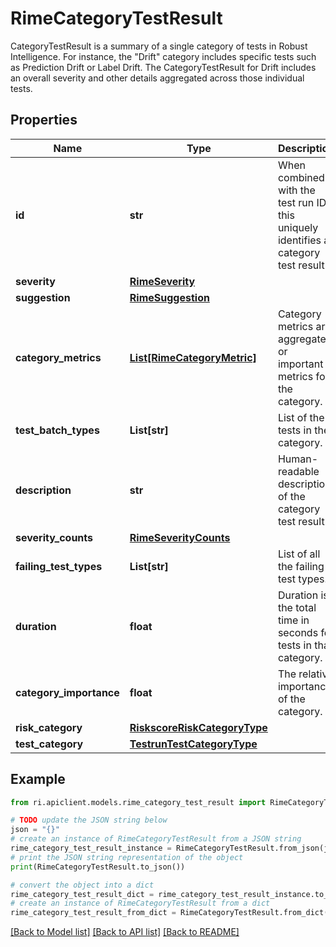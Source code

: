 # RimeCategoryTestResult

CategoryTestResult is a summary of a single category of tests in Robust Intelligence. For instance, the \"Drift\" category includes specific tests such as Prediction Drift or Label Drift. The CategoryTestResult for Drift includes an overall severity and other details aggregated across those individual tests.

## Properties

Name | Type | Description | Notes
------------ | ------------- | ------------- | -------------
**id** | **str** | When combined with the test run ID, this uniquely identifies a category test result. | [optional] 
**severity** | [**RimeSeverity**](RimeSeverity.md) |  | [optional] 
**suggestion** | [**RimeSuggestion**](RimeSuggestion.md) |  | [optional] 
**category_metrics** | [**List[RimeCategoryMetric]**](RimeCategoryMetric.md) | Category metrics are aggregated or important metrics for the category. | [optional] 
**test_batch_types** | **List[str]** | List of the tests in the category. | [optional] 
**description** | **str** | Human-readable description of the category test result. | [optional] 
**severity_counts** | [**RimeSeverityCounts**](RimeSeverityCounts.md) |  | [optional] 
**failing_test_types** | **List[str]** | List of all the failing test types. | [optional] 
**duration** | **float** | Duration is the total time in seconds for tests in that category. | [optional] 
**category_importance** | **float** | The relative importance of the category. | [optional] 
**risk_category** | [**RiskscoreRiskCategoryType**](RiskscoreRiskCategoryType.md) |  | [optional] 
**test_category** | [**TestrunTestCategoryType**](TestrunTestCategoryType.md) |  | [optional] 

## Example

```python
from ri.apiclient.models.rime_category_test_result import RimeCategoryTestResult

# TODO update the JSON string below
json = "{}"
# create an instance of RimeCategoryTestResult from a JSON string
rime_category_test_result_instance = RimeCategoryTestResult.from_json(json)
# print the JSON string representation of the object
print(RimeCategoryTestResult.to_json())

# convert the object into a dict
rime_category_test_result_dict = rime_category_test_result_instance.to_dict()
# create an instance of RimeCategoryTestResult from a dict
rime_category_test_result_from_dict = RimeCategoryTestResult.from_dict(rime_category_test_result_dict)
```
[[Back to Model list]](../README.md#documentation-for-models) [[Back to API list]](../README.md#documentation-for-api-endpoints) [[Back to README]](../README.md)

